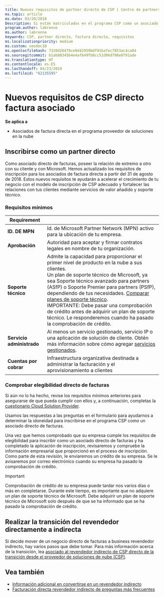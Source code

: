 ```yaml
---
title: Nuevos requisitos de partner directo de CSP | Centro de partners
ms.topic: article
ms.date: 03/20/2018
Description: Si están matriculados en el programa CSP como un asociado directo, debe preparar cumplir estos requisitos de servicios y la compatibilidad actualizada.
program.author: labrenne
ms.author: labrenne
keywords: CSP, partner directo, factura directa, requisitos
ms.localizationpriority: medium
ms.custom: seodec18
ms.openlocfilehash: 7320d26479ce9d42959bdf91bafec7853ac4ca04
ms.sourcegitcommit: b1ab80345b4e4af649fb8cc51d96d798e0791ade
ms.translationtype: HT
ms.contentlocale: es-ES
ms.lasthandoff: 04/23/2019
ms.locfileid: "62135595"
---
```

# <a name="csp-direct-bill-partner-new-requirements"></a>Nuevos requisitos de CSP directo factura asociado

**Se aplica a**

- Asociados de factura directa en el programa proveedor de soluciones en la nube

## <a name="enroll-as-a-direct-partner"></a>Inscribirse como un partner directo

Como asociado directo de facturas, poseer la relación de extremo a otro con su cliente y con Microsoft. Hemos actualizado los requisitos de inscripción para los asociados de factura directa a partir del 31 de agosto de 2018. Estos nuevos requisitos te ayudarán a acelerar el crecimiento de tu negocio con el modelo de inscripción de CSP adecuado y fortalecer las relaciones con tus clientes mediante servicios de valor añadido y soporte técnico.

### <a name="minimum-requirements"></a>Requisitos mínimos

|**Requirement**|                             |
|--------------------------------|--------------------------------------------------------------|
|**ID. DE MPN**   |Id. de Microsoft Partner Network (MPN) activo para la ubicación de tu empresa.    |
|**Aprobación**   |Autoridad para aceptar y firmar contratos legales en nombre de tu organización.|
|**Soporte técnico**   |Admite la capacidad para proporcionar el primer nivel de producto en la nube a sus clientes. <br>Un plan de soporte técnico de Microsoft, ya sea Soporte técnico avanzado para partners (ASfP) o Soporte Premier para partners (PSfP), dependiendo de tus necesidades. [Comparar planes de soporte técnico](https://partner.microsoft.com/en-US/support/partnersupport).<br> IMPORTANTE: Debe pasar una comprobación de crédito antes de adquirir un plan de soporte técnico. Le responderemos cuando ha pasado la comprobación de crédito. |
|**Servicio administrado**   |Al menos un servicio gestionado, servicio IP o una aplicación de solución de cliente. Obtén más información sobre cómo agregar [servicios gestionados](https://partner.microsoft.com/en-US/business-opportunities/managed-services-provider).|
|**Cuentas por cobrar** |Infraestructura organizativa destinada a administrar la facturación y el aprovisionamiento a clientes

### <a name="verify-direct-bill-eligibility"></a>Comprobar elegibilidad directo de facturas

Si aún no lo ha hecho, revise los requisitos mínimos anteriores para asegurarse de que pueda cumplir con ellos y, a continuación, completas la [cuestionario Cloud Solution Provider](https://partner.microsoft.com/cloud-solution-provider/assessment).

Usamos las respuestas a las preguntas en el formulario para ayudarnos a determinar la idoneidad para inscribirse en el programa CSP como un asociado directo de facturas.

Una vez que hemos comprobado que su empresa cumple los requisitos de elegibilidad para inscribir como un asociado directo de facturas y ha completado la aplicación de inscripción, revisaremos y compruebe la información empresarial que proporcionó en el proceso de inscripción. Como parte de esta revisión, le enviaremos un crédito de su empresa. Se le avisaremos por correo electrónico cuando su empresa ha pasado la comprobación de crédito.

>[!IMPORTANT]
>Comprobación de crédito de su empresa puede tardar nos varios días o más en completarse. Durante este tiempo, es importante que no adquiere un plan de soporte técnico de Microsoft. Debe adquirir un plan de soporte técnico de Microsoft solo después de que se ha informado que se ha pasado la comprobación de crédito.

## <a name="transition-from-direct-to-indirect-reseller"></a>Realizar la transición del revendedor directamente a indirecta

Si decide mover de un negocio directo de facturas a business revendedor indirecto, hay varios pasos que debe tomar. Para más información acerca de la transición, lea [asociado al revendedor indirecto de CSP directo de la transición desde el proveedor de soluciones de nube (CSP)](transition-direct-to-indirect.md). 

## <a name="see-also"></a>Vea también

- [Información adicional en convertirse en un revendedor indirecto](https://assetsprod.microsoft.com/csp-directbill-to-indirect-transition.pdf)
- [Facturación directa revendedor indirecto de preguntas más frecuentes](https://assetsprod.microsoft.com/mpn/direct-bill-partner-faq.pdf)
